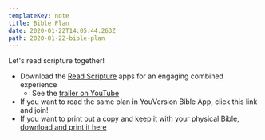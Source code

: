 ```yaml
---
templateKey: note
title: Bible Plan
date: 2020-01-22T14:05:44.263Z
path: 2020-01-22-bible-plan
---
```

Let's read scripture together!

* Download the [Read Scripture](https://www.readscripture.org/) apps for an engaging combined experience
  * See the [trailer on YouTube](https://youtu.be/LR4WfUCNfX4)
* If you want to read the same plan in YouVersion Bible App, click this link and join!
* If you want to print out a copy and keep it with your physical Bible, [download and print it here](https://s3-us-west-2.amazonaws.com/tbp-web/media/Quarterlies_Other%20Downloads/RS_Reading%20Plan_1YR.pdf)
